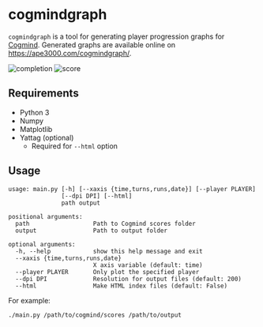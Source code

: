 # cogmindgraph
`cogmindgraph` is a tool for generating player progression graphs for
[Cogmind](http://www.gridsagegames.com/cogmind/). Generated graphs are
available online on https://ape3000.com/cogmindgraph/.

![completion](https://ape3000.com/cogmindgraph/Ape/completion.png)
![score](https://ape3000.com/cogmindgraph/Ape/score.png)

## Requirements
* Python 3
* Numpy
* Matplotlib
* Yattag (optional)
  * Required for `--html` option

## Usage
```
usage: main.py [-h] [--xaxis {time,turns,runs,date}] [--player PLAYER]
               [--dpi DPI] [--html]
               path output

positional arguments:
  path                  Path to Cogmind scores folder
  output                Path to output folder

optional arguments:
  -h, --help            show this help message and exit
  --xaxis {time,turns,runs,date}
                        X axis variable (default: time)
  --player PLAYER       Only plot the specified player
  --dpi DPI             Resolution for output files (default: 200)
  --html                Make HTML index files (default: False)
```

For example:
```
./main.py /path/to/cogmind/scores /path/to/output
```
